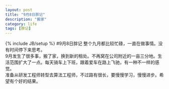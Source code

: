 ```yaml
---
layout: post
title: "9月8日胖记"
description: "搬家"
category: life
tags: [胖记]
---
```

{% include JB/setup %}
#9月8日胖记
整个九月都比较忙碌，一直在做事情。没有时间停下来思考。      
9月发生了很多事，搬了家，换到新的租处。不再窝在公司附近的一亩三分地。生活范围扩大了一点。每天骑车上下班，跟着爱车在路上飞驰，有一种不一样的感觉。    
准备从研发工程师转型去算法工程师，不过路有很长，要慢慢学习，慢慢进步。希望有个好的结果。